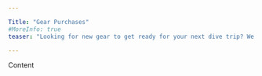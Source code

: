 ```yaml
---

Title: "Gear Purchases"
#MoreInfo: true
teaser: "Looking for new gear to get ready for your next dive trip? We can help you figure out what gear will work best for you and your diving style. We want you to have the gear you need and want and won't push gear on you just to make a sell."

---
```


Content